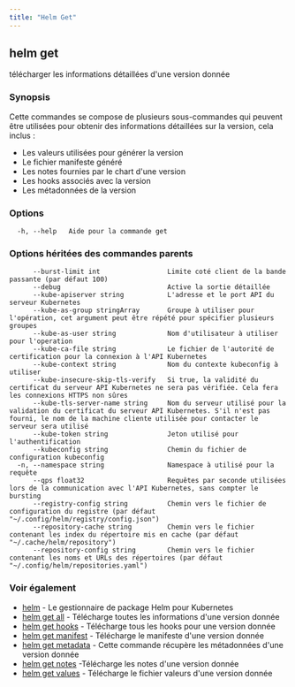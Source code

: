 ```yaml
---
title: "Helm Get"
---
```


## helm get

télécharger les informations détaillées d'une version donnée

### Synopsis

Cette commandes se compose de plusieurs sous-commandes qui peuvent être utilisées pour obtenir des informations détaillées sur la version, cela inclus :

- Les valeurs utilisées pour générer la version
- Le fichier manifeste généré
- Les notes fournies par le chart d'une version
- Les hooks associés avec la version
- Les métadonnées de la version


### Options

```
  -h, --help   Aide pour la commande get
```

### Options héritées des commandes parents

```
      --burst-limit int                 Limite coté client de la bande passante (par défaut 100)
      --debug                           Active la sortie détaillée
      --kube-apiserver string           L'adresse et le port API du serveur Kubernetes
      --kube-as-group stringArray       Groupe à utiliser pour l'opération, cet argument peut être répété pour spécifier plusieurs groupes
      --kube-as-user string             Nom d'utilisateur à utiliser pour l'operation
      --kube-ca-file string             Le fichier de l'autorité de certification pour la connexion à l'API Kubernetes
      --kube-context string             Nom du contexte kubeconfig à utiliser
      --kube-insecure-skip-tls-verify   Si true, la validité du certificat du serveur API Kubernetes ne sera pas vérifiée. Cela fera les connexions HTTPS non sûres
      --kube-tls-server-name string     Nom du serveur utilisé pour la validation du certificat du serveur API Kubernetes. S'il n'est pas fourni, le nom de la machine cliente utilisée pour contacter le serveur sera utilisé
      --kube-token string               Jeton utilisé pour l'authentification
      --kubeconfig string               Chemin du fichier de configuration kubeconfig
  -n, --namespace string                Namespace à utilisé pour la requête
      --qps float32                     Requêtes par seconde utilisées lors de la communication avec l'API Kubernetes, sans compter le bursting
      --registry-config string          Chemin vers le fichier de configuration du registre (par défaut "~/.config/helm/registry/config.json")
      --repository-cache string         Chemin vers le fichier contenant les index du répertoire mis en cache (par défaut "~/.cache/helm/repository")
      --repository-config string        Chemin vers le fichier contenant les noms et URLs des répertoires (par défaut "~/.config/helm/repositories.yaml")
```

### Voir également

* [helm](helm.md) - Le gestionnaire de package Helm pour Kubernetes
* [helm get all](helm_get_all.md) - Télécharge toutes les informations d'une version donnée
* [helm get hooks](helm_get_hooks.md) - Télécharge tous les hooks pour une version donnée
* [helm get manifest](helm_get_manifest.md) - Télécharge le manifeste d'une version donnée
* [helm get metadata](helm_get_metadata.md) - Cette commande récupère les métadonnées d'une version donnée
* [helm get notes](helm_get_notes.md) -Télécharge les notes d'une version donnée
* [helm get values](helm_get_values.md) - Télécharge le fichier valeurs d'une version donnée
